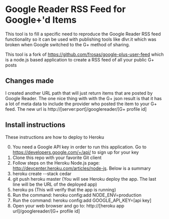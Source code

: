 # Google Reader RSS Feed for Google+'d Items

This tool is to fill a specific need to reproduce the Google Reader RSS feed functionality
so it can be used with publishing tools like dlvr.it which was broken when Google switched
to the G+ method of sharing.

This tool is a fork of https://github.com/frosas/google-plus-user-feed which is a node.js
based application to create a RSS feed of all your public G+ posts

## Changes made

I created another URL path that will just return items that are posted by Google Reader.
The one nice thing with with the G+ json result is that it has a lot of meta data to
include the provider who posted the item to your G+ feed.  The new url is
http://[server:port]/googlereader/[G+ profile id]

## Install instructions

These instructions are how to deploy to Heroku

0. You need a Google API key in order to run this application.  Go to https://developers.google.com/+/api/ to sign up for your key
1. Clone this repo with your favorite Git client
2. Follow steps on the Heroku Node.js page: http://devcenter.heroku.com/articles/node-js. Below is a summary
3. heroku create --stack cedar
4. git push heroku master (You will see Heroku deploy the app.  The last line will be the URL of the deployed app)
5. heroku ps (This will verify that the app is running)
6. Run the command: heroku config:add NODE_ENV=production
7. Run the command: heroku config:add GOOGLE_API_KEY=[api key]
8. Open your web browser and go to: http://[heroku app url]/googlereader/[G+ profile id]
